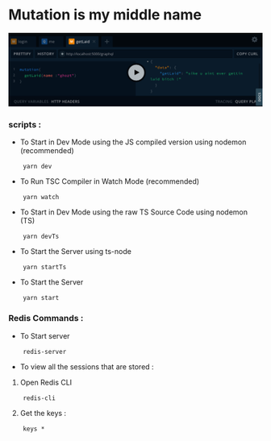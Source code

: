 # Mutation is my middle name

![bitch](./server/assets/demo_new.png)

### scripts :

- To Start in Dev Mode using the JS compiled version using nodemon (recommended)

```
    yarn dev
```

- To Run TSC Compiler in Watch Mode (recommended)

```
    yarn watch
```

- To Start in Dev Mode using the raw TS Source Code using nodemon (TS)

```
    yarn devTs
```

- To Start the Server using ts-node

```
    yarn startTs
```

- To Start the Server

```
    yarn start
```

### Redis Commands :

- To Start server

```
    redis-server
```

- To view all the sessions that are stored :

1. Open Redis CLI

```
    redis-cli
```

2. Get the keys :

```
    keys *
```

